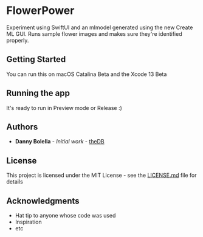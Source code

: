 
# FlowerPower

Experiment using SwiftUI and an mlmodel generated using the new Create ML GUI.  Runs sample flower images and makes sure they're identified properly.

## Getting Started

You can run this on macOS Catalina Beta and the Xcode 13 Beta


## Running the app

It's ready to run in Preview mode or Release :)

## Authors

* **Danny Bolella** - *Initial work* - [theDB](https://github.com/dbolella)


## License

This project is licensed under the MIT License - see the [LICENSE.md](LICENSE.md) file for details

## Acknowledgments

* Hat tip to anyone whose code was used
* Inspiration
* etc